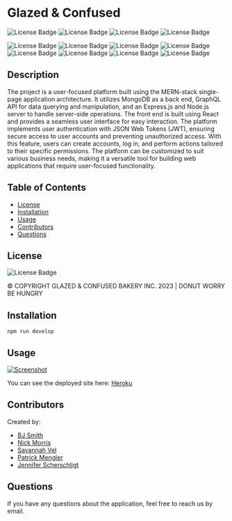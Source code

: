 # Glazed & Confused

![License Badge](https://img.shields.io/badge/-MongoDB-47A248?logo=mongodb&style=flat&logoColor=white)
![License Badge](https://img.shields.io/badge/-Express-000000?logo=express&style=flat&logoColor=white)
![License Badge](https://img.shields.io/badge/-React-61DAFB?logo=react&syle=flat&logoColor=white)
![License Badge](https://img.shields.io/badge/-Node.js-339933?logo=node.js&style=flat&logoColor=white)

![License Badge](https://img.shields.io/badge/-GraphQL-E50695?logo=graphql&syle=flat&logoColor=white)
![License Badge](https://img.shields.io/badge/-Stripe-008CDD?logo=stripe&style=flat&logoColor=white)
![License Badge](https://img.shields.io/badge/-.ENV-ECD53F?logo=.env&syle=flat&logoColor=white)
![License Badge](https://img.shields.io/badge/-Javascript-F7DF1E?logo=Javascript&syle=flat&logoColor=white)
![License Badge](https://img.shields.io/badge/-Heroku-430098?logo=heroku&style=flat&logoColor=white)
![License Badge](https://img.shields.io/badge/-After%20Effects-9999FF?logo=adobeaftereffects&style=flat&logoColor=white)
![License Badge](https://img.shields.io/badge/-Figma-F24E1E?logo=figma&style=flat&logoColor=white)
![License Badge](https://img.shields.io/badge/-Adobe%20Photoshop-31A8FF?logo=AdobePhotoshop&style=flat&logoColor=white)

## Description

The project is a user-focused platform built using the MERN-stack single-page application architecture. It utilizes MongoDB as a back end, GraphQL API for data querying and manipulation, and an Express.js and Node.js server to handle server-side operations. The front end is built using React and provides a seamless user interface for easy interaction.
The platform implements user authentication with JSON Web Tokens (JWT), ensuring secure access to user accounts and preventing unauthorized access. With this feature, users can create accounts, log in, and perform actions tailored to their specific permissions. The platform can be customized to suit various business needs, making it a versatile tool for building web applications that require user-focused functionality.

## Table of Contents

- [License](#license)
- [Installation](#installation)
- [Usage](#usage)
- [Contributors](#contributors)
- [Questions](#questions)

## License
![License Badge](https://shields.io/badge/license-MIT-green) 

© COPYRIGHT GLAZED & CONFUSED BAKERY INC. 2023 | DONUT WORRY BE HUNGRY


## Installation
````
npm run develop
````


## Usage
[![Screenshot](https://github.com/https://github.com/PMengler/glazed-and-confused/blob/main/client/src/assets/gc-screenshot.jpg)](https://github.com/PMengler/glazed-and-confused/blob/main/client/src/assets/gc-screenshot.jpg)

You can see the deployed site here: [Heroku](https://glazed-and-confused.herokuapp.com/)


## Contributors
Created by: 
- <a href="https://github.com/bryanjeremysmith"> BJ Smith </a>
- <a href="https://github.com/Morralytics"> Nick Morris </a>    
- <a href="https://github.com/savannahvel"> Savannah Vel</a>
- <a href="https://github.com/PMengler"> Patrick Mengler </a>
- <a href="https://github.com/pherpat"> Jennifer Scherschligt </a>

## Questions
If you have any questions about the application, feel free to reach us by email.
